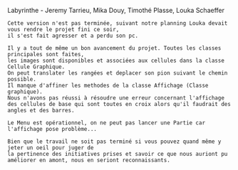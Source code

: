   Labyrinthe - Jeremy Tarrieu, Mika Douy, Timothé Plasse, Louka Schaeffer
  
    Cette version n'est pas terminée, suivant notre planning Louka devait vous rendre le projet fini ce soir, 
    il s'est fait agresser et a perdu son pc.
    
    Il y a tout de même un bon avancement du projet. Toutes les classes principales sont faites, 
    les images sont disponibles et associées aux cellules dans la classe Cellule Graphique. 
    On peut translater les rangées et deplacer son pion suivant le chemin possible. 
    Il manque d'affiner les methodes de la classe Affichage (Classe graphique). 
    Nous n'avons pas réussi à résoudre une erreur concernant l'affichage des cellules de base qui sont toutes en croix alors qu'il faudrait des angles et des barres.
    
    Le Menu est opérationnel, on ne peut pas lancer une Partie car l'affichage pose problème...
    
    Bien que le travail ne soit pas terminé si vous pouvez quand même y jeter un oeil pour juger de 
    la pertinence des initiatives prises et savoir ce que nous auriont pu améliorer en amont, nous en seriont reconnaissants.
    
                

